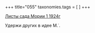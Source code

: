 +++
title="055"
taxonomies.tags = [
]
+++


[Листы сада Мории 1 1924г](/agni/1924)




Удержи других в идее М.˙.   


